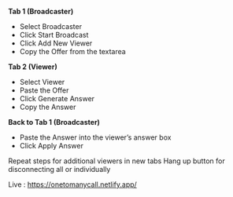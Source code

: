 **Tab 1 (Broadcaster)**
  - Select Broadcaster
  - Click Start Broadcast
  - Click Add New Viewer
  - Copy the Offer from the textarea

**Tab 2 (Viewer)**
  - Select Viewer
  - Paste the Offer
  - Click Generate Answer
  - Copy the Answer

**Back to Tab 1 (Broadcaster)**
  - Paste the Answer into the viewer’s answer box
  - Click Apply Answer

Repeat steps for additional viewers in new tabs
Hang up button for disconnecting all or individually  

Live : https://onetomanycall.netlify.app/

